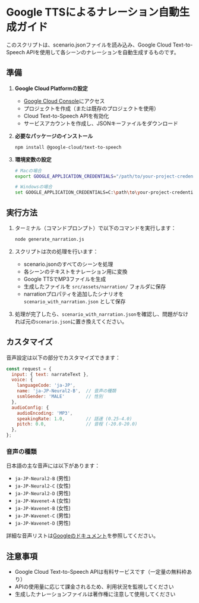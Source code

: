 # Google TTSによるナレーション自動生成ガイド

このスクリプトは、scenario.jsonファイルを読み込み、Google Cloud Text-to-Speech APIを使用して各シーンのナレーションを自動生成するものです。

## 準備

1. **Google Cloud Platformの設定**
   - [Google Cloud Console](https://console.cloud.google.com/)にアクセス
   - プロジェクトを作成（または既存のプロジェクトを使用）
   - Cloud Text-to-Speech APIを有効化
   - サービスアカウントを作成し、JSONキーファイルをダウンロード

2. **必要なパッケージのインストール**
   ```bash
   npm install @google-cloud/text-to-speech
   ```

3. **環境変数の設定**
   ```bash
   # Macの場合
   export GOOGLE_APPLICATION_CREDENTIALS="/path/to/your-project-credentials.json"
   
   # Windowsの場合
   set GOOGLE_APPLICATION_CREDENTIALS=C:\path\to\your-project-credentials.json
   ```

## 実行方法

1. ターミナル（コマンドプロンプト）で以下のコマンドを実行します：
   ```bash
   node generate_narration.js
   ```

2. スクリプトは次の処理を行います：
   - scenario.jsonのすべてのシーンを処理
   - 各シーンのテキストをナレーション用に変換
   - Google TTSでMP3ファイルを生成
   - 生成したファイルを `src/assets/narration/` フォルダに保存
   - narrationプロパティを追加したシナリオを `scenario_with_narration.json` として保存

3. 処理が完了したら、`scenario_with_narration.json`を確認し、問題がなければ元の`scenario.json`に置き換えてください。

## カスタマイズ

音声設定は以下の部分でカスタマイズできます：

```javascript
const request = {
  input: { text: narrateText },
  voice: {
    languageCode: 'ja-JP',
    name: 'ja-JP-Neural2-B',  // 音声の種類
    ssmlGender: 'MALE'        // 性別
  },
  audioConfig: {
    audioEncoding: 'MP3',
    speakingRate: 1.0,        // 話速 (0.25-4.0)
    pitch: 0.0,               // 音程 (-20.0-20.0)
  },
};
```

### 音声の種類

日本語の主な音声には以下があります：
- `ja-JP-Neural2-B` (男性)
- `ja-JP-Neural2-C` (女性)
- `ja-JP-Neural2-D` (男性)
- `ja-JP-Wavenet-A` (女性)
- `ja-JP-Wavenet-B` (女性)
- `ja-JP-Wavenet-C` (男性)
- `ja-JP-Wavenet-D` (男性)

詳細な音声リストは[Googleのドキュメント](https://cloud.google.com/text-to-speech/docs/voices)を参照してください。

## 注意事項

- Google Cloud Text-to-Speech APIは有料サービスです（一定量の無料枠あり）
- APIの使用量に応じて課金されるため、利用状況を監視してください
- 生成したナレーションファイルは著作権に注意して使用してください